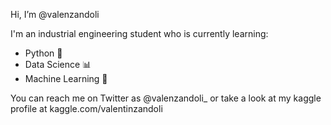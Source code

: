 Hi, I’m @valenzandoli

I'm an industrial engineering student who is currently learning: 
 - Python 🐍
 - Data Science 📊
 - Machine Learning 🤖

You can reach me on Twitter as @valenzandoli_ or take a look at my kaggle profile at kaggle.com/valentinzandoli

<!---
valenzandoli/valenzandoli is a ✨ special ✨ repository because its `README.md` (this file) appears on your GitHub profile.
You can click the Preview link to take a look at your changes.
--->
